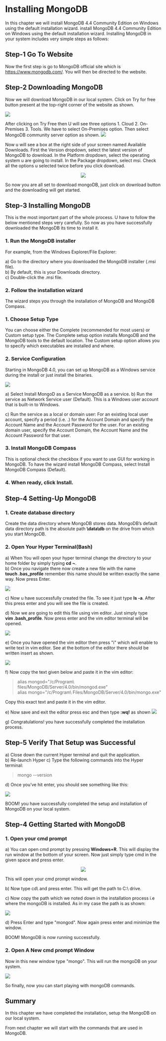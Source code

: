  # Installing MongoDB

  In this chapter we will install MongoDB 4.4 Community Edition on Windows using the default installation wizard. install MongoDB 4.4 Community Edition on Windows using the default installation wizard. Installing MongoDB in your system includes very simple steps as follows:

  ## Step-1 Go To Website 
  Now the first step is go to MongoDB official site which is https://www.mongodb.com/. You will then be directed to the website.

  ## Step-2 Downloading MongoDB
  Now we will download MongoDB in our local system. Click on Try for free button present at the top-right corner of the website as shown. 

  <img src="https://user-images.githubusercontent.com/54719422/91629607-0bed3180-e9e8-11ea-8c92-b85b5d36a003.png" height="" width="">

  After clicking on Try Free then U will see three options 1. Cloud 2. On-Premises 3. Tools. We have to select On-Premises option. Then select MongoDB community server option as shown.
  <img src="https://user-images.githubusercontent.com/54719422/91629671-a8afcf00-e9e8-11ea-9e31-430a9196449b.png" height="" width=""> 

  Now u will see a box at the right side of your screen named Available Downloads. First the Version dropdown, select the latest version of MongoDB to download. In the Platform dropdown, select the operating system u are going to install. In the Package dropdown, select msi. Check all the options u selected twice before you click download.
  
  <p align="center"><img src="https://user-images.githubusercontent.com/54719422/91629726-0cd29300-e9e9-11ea-9880-6f37bc7754c7.png" height="" width=""></p> 

So now you are all set to download mongoDB, just click on download button and the downloading will get started.

## Step-3 Installing MongoDB

This is the most important part of the whole process. U have to follow the below mentioned steps very carefully. So now as you have successfully downloaded the MongoDB its time to install it.

### 1. Run the MongoDB installer
For example, from the Windows Explorer/File Explorer:

a) Go to the directory where you downloaded the MongoDB installer (.msi file). \
b) By default, this is your Downloads directory.\
c) Double-click the .msi file.

### 2. Follow the installation wizard
The wizard steps you through the installation of MongoDB and MongoDB Compass.

### 1. Choose Setup Type
You can choose either the Complete (recommended for most users) or Custom setup type. The Complete setup option installs MongoDB and the MongoDB tools to the default location. The Custom setup option allows you to specify which executables are installed and where.

### 2. Service Configuration
Starting in MongoDB 4.0, you can set up MongoDB as a Windows service during the install or just install the binaries.

<img src="https://user-images.githubusercontent.com/54719422/91629976-486e5c80-e9eb-11ea-88f4-77403fa9e75b.png" height-="" width="">

a) Select Install MongoD as a Service MongoDB as a service.
b) Run the service as Network Service user (Default).
This is a Windows user account that is built-in to Windows.

c) Run the service as a local or domain user: For an existing local user account, specify a period (i.e. .) for the Account Domain and specify the Account Name and the Account Password for the user. For an existing domain user, specify the Account Domain, the Account Name and the Account Password for that user.

### 3. Install MongoDB Compass
This is optional check the checkbox if you want to use GUI for working in MongoDB. To have the wizard install MongoDB Compass, select Install MongoDB Compass (Default).

### 4. When ready, click Install.

## Step-4 Setting-Up MongoDB

### 1. Create database directory
Create the data directory where MongoDB stores data. MongoDB’s default data directory path is the absolute path **\data\db** on the drive from which you start MongoDB.

### 2. Open Your Hyper Terminal(Bash)
 a) When You will open your hyper terminal change the directory to your home folder by simply typing **cd ~**.\
 b) Once you navigate there now create a new file with the name\
 **touch .bas_profile** remember this name should be written exactly the same way.
 Now press Enter.
 
<img src="https://user-images.githubusercontent.com/54719422/91630590-1e6b6900-e9f0-11ea-841d-47ed8be36e5b.png">

 c) Now u have successfully created the file. To see it just type **ls -a**. After this press enter and you will see the file is created.

d) Now we are going to edit this file using vim editor. Just simply type\
 **vim .bash_profile**. Now press enter and the vim editor terminal will be opened. 

 <img src="https://user-images.githubusercontent.com/54719422/91630642-946fd000-e9f0-11ea-8620-290eccf66a09.png" height="" width="">

e) Once you have opened the vim editor then press "i" which will enable to write text in vim editor. See at the bottom of the editor there should be written insert as shown.

<img src="https://user-images.githubusercontent.com/54719422/91631012-c5053900-e9f3-11ea-9d39-35c329b5e66c.png" height="" width="">

f) Now copy the text given below and paste it in the vim editor:

>alias mongod="/c/Program\ files/MongoDB/Server/4.0/bin/mongod.exe"\
>alias mongo="/c/Program\ Files/MongoDB/Server/4.0/bin/mongo.exe"

Copy this exact text and paste it in the vim editor.

e) Now save and exit the editor press esc and then type **:wq!** as shown
<img src="https://miro.medium.com/max/700/1*3JX8Tg3MxhoPqC65r1pfew.png" height="" width="">

g) Congratulations! you have successfully completed the installation process.

## Step-5  Verify That Setup was Successful
a) Close down the current Hyper terminal and quit the application.\
b) Re-launch Hyper
c) Type the following commands into the Hyper terminal:
>mongo --version

d) Once you’ve hit enter, you should see something like this:

<img src="https://miro.medium.com/max/700/1*Dz14OhSpfOx2igf8DbJjMA.png" height="" width="">

BOOM! you have successfully completed the setup and installation of MongoDB on your local system. 

## Step-4 Getting Started with MongoDB

### 1. Open your cmd prompt
a) You can open cmd prompt by pressing **Windows+R**. This will display the run window at the bottom of your screen. Now just simply type cmd in the given space and press enter.

<p align="center"><img src="https://user-images.githubusercontent.com/54719422/91631313-54135080-e9f6-11ea-9adc-4c3036f6463a.png" height="" width=""></p>

This will open your cmd prompt window.

b) Now type cd\ and press enter. This will get the path to C:\ drive.

c) Now copy the path which we noted down in the installation process i.e where the mongoDB is installed. As in my case the path is as shown:

<img src="https://user-images.githubusercontent.com/54719422/91631490-680b8200-e9f7-11ea-8fdb-31aa19d10de7.png" height="" width="">

d) Press Enter and type "mongod". Now again press enter and minimize the window.

BOOM! MongoDB is now running successfully.

### 2. Open A New cmd prompt Window

Now in this new window type "mongo". This will run the mongoDB on your system.

<img src="https://user-images.githubusercontent.com/54719422/91631669-fdf3dc80-e9f8-11ea-8354-de0dc05ddbf7.png" height="" width="">

So finally, now you can start playing with mongoDB commands.


## Summary
In this chapter we have completed the installation, setup the MongoDB on our local system.

From next chapter we will start with the commands that are used in MongoDB.